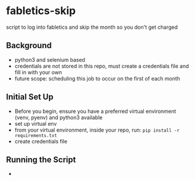 # fabletics-skip
script to log into fabletics and skip the month so you don't get charged

## Background
- python3 and selenium based
- credentials are not stored in this repo, must create a credentials file and fill in with your own
- future scope: scheduling this job to occur on the first of each month


## Initial Set Up
- Before you begin, ensure you have a preferred virtual environment (venv, pyenv) and python3 available
- set up virtual env
- from your virtual environment, inside your repo, run:
``` pip install -r requirements.txt ```
- create credentials file


## Running the Script
- 

